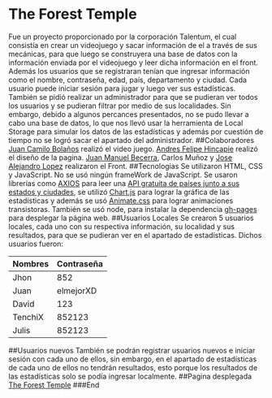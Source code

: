 # The Forest Temple

Fue un proyecto proporcionado por la corporación Talentum, el cual consistía en crear un videojuego y sacar información de el a través de sus mecánicas, para que luego se construyera una base de datos con la información enviada por el videojuego y leer dicha información en el front. Además los usuarios que se registraran tenían que ingresar información como el nombre, contraseña, edad, país, departamento y ciudad. Cada usuario puede iniciar sesión para jugar y luego ver sus estadísticas. También se pidió realizar un administrador para que se pudieran ver todos los usuarios y se pudieran filtrar por medio de sus localidades.
Sin embargo, debido a algunos percances presentados, no se pudo llevar a cabo una base de datos, lo que nos llevó usar la herramienta de Local Storage para simular los datos de las estadísticas y además por cuestión de tiempo no se logró sacar el apartado del administrador.
##Colaboradores
[Juan Camilo Bolaños](https://www.linkedin.com/in/juan-camilo-bola%C3%B1os-aldana-31b768212/) realizó el video juego.
[Andres Felipe Hincapie](https://www.linkedin.com/in/andr%C3%A9s-felipe-hincapi%C3%A9-victoria-8106a921a/) realizó el diseño de la pagina.
[Juan Manuel Becerra](https://www.linkedin.com/in/juan-manuel-becerra-hernandez-11b93b239/), Carlos Muñoz y [Jose Alejandro Lopez](https://www.linkedin.com/in/jalopezcer/) realizaron el Front.
##Tecnologias
Se utilizaron HTML, CSS y JavaScript.
No se usó ningún frameWork de JavaScript.
Se usaron librerías como [AXIOS](https://axios-http.com/) para leer una [API gratuita de países junto a sus estados y ciudades](https://countrystatecity.in/), se utilizó [Chart.js](https://www.chartjs.org/) para lograr la gráfica de las estadísticas y además se usó [Animate.css](https://animate.style/) para lograr animaciones transistoras.
También se usó node, para instalar la dependencia [gh-pages](https://www.npmjs.com/package/gh-pages) para desplegar la página web.
##Usuarios Locales
Se crearon 5 usuarios locales, cada uno con su respectiva información, su localidad y sus resultados, para que se pudieran ver en el apartado de estadísticas.
Dichos usuarios fueron:

| Nombres | Contraseña |
| ------- | ---------- |
| Jhon    | 852        |
| Juan    | elmejorXD  |
| David   | 123        |
| TenchiX | 852123     |
| Julis   | 852123     |

##Usuarios nuevos
También se podrán registrar usuarios nuevos e iniciar sesión con cada uno de ellos, sin embargo, en el apartado de estadísticas de cada uno de ellos no tendrán resultados, esto porque los resultados de las estadísticas solo se podía ingresar localmente.
##Pagina desplegada
[The Forest Temple](https://juan-bh.github.io/TheForestTemple/)
###End
